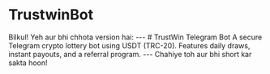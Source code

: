 # TrustwinBot
Bilkul! Yeh aur bhi chhota version hai:  ---  # TrustWin Telegram Bot  A secure Telegram crypto lottery bot using USDT (TRC-20). Features daily draws, instant payouts, and a referral program.  ---  Chahiye toh aur bhi short kar sakta hoon!
